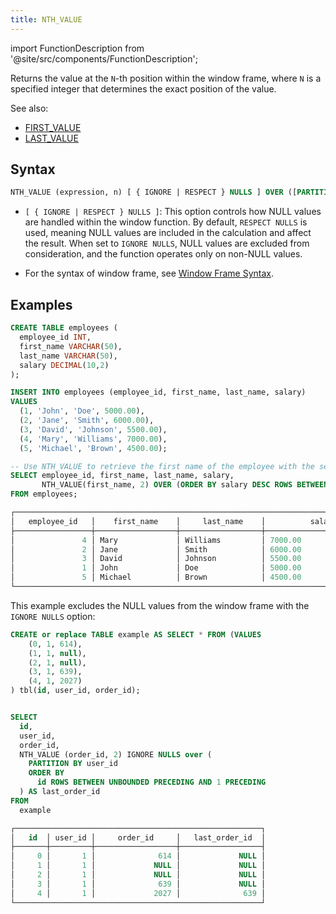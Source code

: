 ```yaml
---
title: NTH_VALUE
---
```


import FunctionDescription from '@site/src/components/FunctionDescription';

<FunctionDescription description="Introduced or updated: v1.2.568"/>

Returns the value at the `N`-th position within the window frame, where `N` is a specified integer that determines the exact position of the value.

See also:

- [FIRST_VALUE](first-value.md)
- [LAST_VALUE](last-value.md)

## Syntax

```sql
NTH_VALUE (expression, n) [ { IGNORE | RESPECT } NULLS ] OVER ([PARTITION BY partition_expression] ORDER BY order_expression [window_frame])
```

- `[ { IGNORE | RESPECT } NULLS ]`: This option controls how NULL values are handled within the window function. By default, `RESPECT NULLS` is used, meaning NULL values are included in the calculation and affect the result. When set to `IGNORE NULLS`, NULL values are excluded from consideration, and the function operates only on non-NULL values.

- For the syntax of window frame, see [Window Frame Syntax](index.md#window-frame-syntax).

## Examples

```sql
CREATE TABLE employees (
  employee_id INT,
  first_name VARCHAR(50),
  last_name VARCHAR(50),
  salary DECIMAL(10,2)
);

INSERT INTO employees (employee_id, first_name, last_name, salary)
VALUES
  (1, 'John', 'Doe', 5000.00),
  (2, 'Jane', 'Smith', 6000.00),
  (3, 'David', 'Johnson', 5500.00),
  (4, 'Mary', 'Williams', 7000.00),
  (5, 'Michael', 'Brown', 4500.00);

-- Use NTH_VALUE to retrieve the first name of the employee with the second highest salary
SELECT employee_id, first_name, last_name, salary,
       NTH_VALUE(first_name, 2) OVER (ORDER BY salary DESC ROWS BETWEEN UNBOUNDED PRECEDING AND UNBOUNDED FOLLOWING) AS second_highest_salary_first_name
FROM employees;

┌─────────────────────────────────────────────────────────────────────────────────────────────────────────────────────┐
│   employee_id   │    first_name    │     last_name    │          salary          │ second_highest_salary_first_name │
├─────────────────┼──────────────────┼──────────────────┼──────────────────────────┼──────────────────────────────────┤
│               4 │ Mary             │ Williams         │ 7000.00                  │ Jane                             │
│               2 │ Jane             │ Smith            │ 6000.00                  │ Jane                             │
│               3 │ David            │ Johnson          │ 5500.00                  │ Jane                             │
│               1 │ John             │ Doe              │ 5000.00                  │ Jane                             │
│               5 │ Michael          │ Brown            │ 4500.00                  │ Jane                             │
└─────────────────────────────────────────────────────────────────────────────────────────────────────────────────────┘
```

This example excludes the NULL values from the window frame with the `IGNORE NULLS` option:

```sql
CREATE or replace TABLE example AS SELECT * FROM (VALUES
	(0, 1, 614),
	(1, 1, null),
	(2, 1, null),
	(3, 1, 639),
	(4, 1, 2027)
) tbl(id, user_id, order_id);


SELECT
  id,
  user_id,
  order_id,
  NTH_VALUE (order_id, 2) IGNORE NULLS over (
    PARTITION BY user_id
    ORDER BY
      id ROWS BETWEEN UNBOUNDED PRECEDING AND 1 PRECEDING
  ) AS last_order_id
FROM
  example

┌───────────────────────────────────────────────────────┐
│   id  │ user_id │     order_id     │   last_order_id  │
├───────┼─────────┼──────────────────┼──────────────────┤
│     0 │       1 │              614 │             NULL │
│     1 │       1 │             NULL │             NULL │
│     2 │       1 │             NULL │             NULL │
│     3 │       1 │              639 │             NULL │
│     4 │       1 │             2027 │              639 │
└───────────────────────────────────────────────────────┘
```